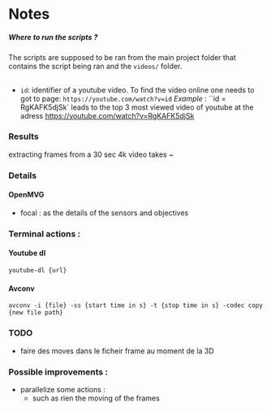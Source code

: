 # Notes
##### Where to run the scripts ? 
The scripts are supposed to be ran from the main project folder
that contains the script being ran and the `videos/` folder. 

##
- ``id``: identifier of a youtube video. 
To find the video online one needs to got to page: 
``https://youtube.com/watch?v=id``
_Example_ : ``id = RgKAFK5djSk` leads to the top 3 most viewed 
video of youtube at the adress https://youtube.com/watch?v=RgKAFK5djSk

### Results

extracting frames from a 30 sec 4k video takes ~ 


### Details 

#### OpenMVG 

- focal : as the details of the sensors and objectives

### Terminal actions :

#### Youtube dl 

`youtube-dl {url}`

#### Avconv

`avconv -i {file} -ss {start time in s} -t {stop time in s} -codec copy {new file path}`

### TODO

- faire des moves dans le ficheir frame au moment de la 3D

### Possible improvements : 

- parallelize some actions : 
    - such as rien the moving of the frames
    